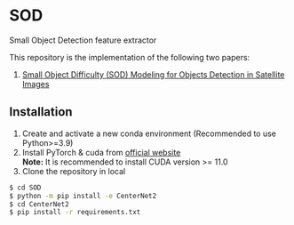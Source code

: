 # SOD
Small Object Detection feature extractor

This repository is the implementation of the following two papers:

1. [Small Object Difficulty (SOD) Modeling for Objects Detection in Satellite Images](https://ieeexplore.ieee.org/abstract/document/10008383)

## Installation

1. Create and activate a new conda environment (Recommended to use Python>=3.9)
2. Install PyTorch & cuda from [official website](https://pytorch.org/get-started/locally/)<br />
**Note:** It is recommended to install CUDA version >= 11.0
3. Clone the repository in local
```bash
$ cd SOD
$ python -m pip install -e CenterNet2
$ cd CenterNet2
$ pip install -r requirements.txt
```
